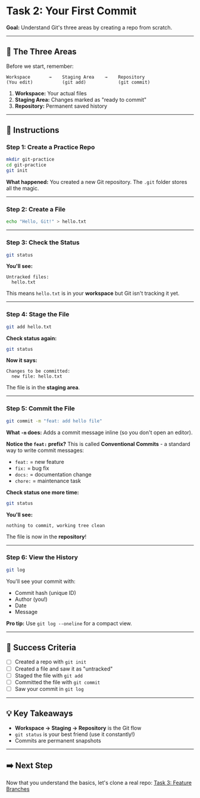 # Task 2: Your First Commit

**Goal:** Understand Git's three areas by creating a repo from scratch.

---

## 🧠 The Three Areas

Before we start, remember:

```
Workspace       →    Staging Area    →    Repository
(You edit)           (git add)            (git commit)
```

1. **Workspace:** Your actual files
2. **Staging Area:** Changes marked as "ready to commit"
3. **Repository:** Permanent saved history

---

## 📝 Instructions

### Step 1: Create a Practice Repo

```bash
mkdir git-practice
cd git-practice
git init
```

**What happened:** You created a new Git repository. The `.git` folder stores all the magic.

---

### Step 2: Create a File

```bash
echo "Hello, Git!" > hello.txt
```

---

### Step 3: Check the Status

```bash
git status
```

**You'll see:**
```
Untracked files:
  hello.txt
```

This means `hello.txt` is in your **workspace** but Git isn't tracking it yet.

---

### Step 4: Stage the File

```bash
git add hello.txt
```

**Check status again:**
```bash
git status
```

**Now it says:**
```
Changes to be committed:
  new file: hello.txt
```

The file is in the **staging area**.

---

### Step 5: Commit the File

```bash
git commit -m "feat: add hello file"
```

**What `-m` does:** Adds a commit message inline (so you don't open an editor).

**Notice the `feat:` prefix?** This is called **Conventional Commits** - a standard way to write commit messages:
- `feat:` = new feature
- `fix:` = bug fix
- `docs:` = documentation change
- `chore:` = maintenance task

**Check status one more time:**
```bash
git status
```

**You'll see:**
```
nothing to commit, working tree clean
```

The file is now in the **repository**!

---

### Step 6: View the History

```bash
git log
```

You'll see your commit with:
- Commit hash (unique ID)
- Author (you!)
- Date
- Message

**Pro tip:** Use `git log --oneline` for a compact view.

---

## 🎯 Success Criteria

- [ ] Created a repo with `git init`
- [ ] Created a file and saw it as "untracked"
- [ ] Staged the file with `git add`
- [ ] Committed the file with `git commit`
- [ ] Saw your commit in `git log`

---

## 💡 Key Takeaways

- **Workspace → Staging → Repository** is the Git flow
- `git status` is your best friend (use it constantly!)
- Commits are permanent snapshots

---

## ➡️ Next Step

Now that you understand the basics, let's clone a real repo: [Task 3: Feature Branches](./03-feature-branches.md)

